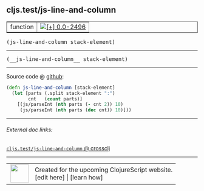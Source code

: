 ## cljs.test/js-line-and-column



 <table border="1">
<tr>
<td>function</td>
<td><a href="https://github.com/cljsinfo/cljs-api-docs/tree/0.0-2496"><img valign="middle" alt="[+] 0.0-2496" title="Added in 0.0-2496" src="https://img.shields.io/badge/+-0.0--2496-lightgrey.svg"></a> </td>
</tr>
</table>

<samp>(js-line-and-column stack-element)</samp><br>

---

 <samp>
(__js-line-and-column__ stack-element)<br>
</samp>

---







Source code @ [github]():

```clj
(defn js-line-and-column [stack-element]
  (let [parts (.split stack-element ":")
        cnt   (count parts)]
    [(js/parseInt (nth parts (- cnt 2)) 10)
     (js/parseInt (nth parts (dec cnt)) 10)]))
```

<!--
Repo - tag - source tree - lines:

 <pre>

</pre>

-->

---



###### External doc links:

[`cljs.test/js-line-and-column` @ crossclj](http://crossclj.info/fun/cljs.test.cljs/js-line-and-column.html)<br>

---

 <table>
<tr><td>
<img valign="middle" align="right" width="48px" src="http://i.imgur.com/Hi20huC.png">
</td><td>
Created for the upcoming ClojureScript website.<br>
[edit here] | [learn how]
</td></tr></table>

[edit here]:https://github.com/cljsinfo/cljs-api-docs/blob/master/cljsdoc/cljs.test/js-line-and-column.cljsdoc
[learn how]:https://github.com/cljsinfo/cljs-api-docs/wiki/cljsdoc-files

<!--

This information was too distracting to show to readers, but I'll leave it
commented here since it is helpful to:

- pretty-print the data used to generate this document
- and show how to retrieve that data



The API data for this symbol:

```clj
{:ns "cljs.test",
 :name "js-line-and-column",
 :signature ["[stack-element]"],
 :name-encode "js-line-and-column",
 :history [["+" "0.0-2496"]],
 :type "function",
 :full-name-encode "cljs.test/js-line-and-column",
 :source {:code "(defn js-line-and-column [stack-element]\n  (let [parts (.split stack-element \":\")\n        cnt   (count parts)]\n    [(js/parseInt (nth parts (- cnt 2)) 10)\n     (js/parseInt (nth parts (dec cnt)) 10)]))",
          :title "Source code",
          :repo "clojurescript",
          :tag "r1.8.40",
          :filename "src/main/cljs/cljs/test.cljs",
          :lines [366 370],
          :url "https://github.com/clojure/clojurescript/blob/r1.8.40/src/main/cljs/cljs/test.cljs#L366-L370"},
 :usage ["(js-line-and-column stack-element)"],
 :full-name "cljs.test/js-line-and-column",
 :cljsdoc-url "https://github.com/cljsinfo/cljs-api-docs/blob/master/cljsdoc/cljs.test/js-line-and-column.cljsdoc"}

```

Retrieve the API data for this symbol:

```clj
;; from Clojure REPL
(require '[clojure.edn :as edn])
(-> (slurp "https://raw.githubusercontent.com/cljsinfo/cljs-api-docs/catalog/cljs-api.edn")
    (edn/read-string)
    (get-in [:symbols "cljs.test/js-line-and-column"]))
```

-->

